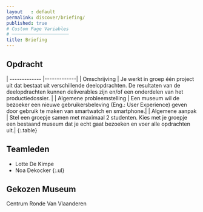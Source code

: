 ```yaml
---
layout   : default
permalink: discover/briefing/
published: true
# Custom Page Variables
# ─────────────────────
title: Briefing
---
```


## Opdracht

| ------------- |-------------|
| Omschrijving     | Je werkt in groep één project uit dat bestaat uit verschillende deelopdrachten. De resultaten van de deelopdrachten kunnen deliverables zijn en/of een onderdelen van het productiedossier. |
| Algemene probleemstelling     | Een museum wil de bezoeker een nieuwe gebruikersbeleving (Eng.: User Experience) geven door gebruik te maken van smartwatch en smartphone.|
| Algemene aanpak | Stel een groepje samen met maximaal 2 studenten. Kies met je groepje een bestaand museum dat je echt gaat bezoeken en voer alle opdrachten uit.|
{:.table}

## Teamleden

 - Lotte De Kimpe
 - Noa Dekocker
{:.ul}

## Gekozen Museum
Centrum Ronde Van Vlaanderen
